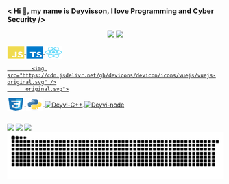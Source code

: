 ### < Hi 👋, my name is Deyvisson, I love Programming and Cyber​​Security /> 

<div align="center">
  <a href="https://github.com/Deyvi-dev">
  <img height="180em" src="https://github-readme-stats.vercel.app/api?username=Deyvi-dev&show_icons=true&theme=omni&include_all_commits=true&count_private=true"/>
  <img height="180em" src="https://github-readme-stats.vercel.app/api/top-langs/?username=Deyvi-dev&layout=compact&langs_count=7&theme=omni"/>
</div>
<div style="display: inline_block"><br>
  <img align="center" alt="Deyvi-Js" height="30" width="40" src="https://raw.githubusercontent.com/devicons/devicon/master/icons/javascript/javascript-plain.svg">
  <img align="center" alt="Deyvi-Ts" height="30" width="40" src="https://raw.githubusercontent.com/devicons/devicon/master/icons/typescript/typescript-plain.svg">
  <img align="center" alt="Deyvi-React" height="30" width="40" src="https://raw.githubusercontent.com/devicons/devicon/master/icons/react/react-original.svg">
 
            <img src="https://cdn.jsdelivr.net/gh/devicons/devicon/icons/vuejs/vuejs-original.svg" />
          original.svg">
  <img align="center" alt="Deyvi-CSS" height="30" width="40" src="https://raw.githubusercontent.com/devicons/devicon/master/icons/css3/css3-original.svg">
  <img align="center" alt="Deyvi-Python" height="30" width="40" src="https://raw.githubusercontent.com/devicons/devicon/master/icons/python/python-original.svg">
 <img align="center" alt="Deyvi-C++" height="35" width="40" src="https://img.icons8.com/color/48/000000/c-plus-plus-logo.png"/>
  <img align="center" alt="Deyvi-node" height="30" width="40"  src="https://cdn.jsdelivr.net/gh/devicons/devicon/icons/nodejs/nodejs-plain.svg">
</div>
  
 ##
  

  <a href="https://www.linkedin.com/in/Deyvi-dev" target="_blank"><img src="https://img.shields.io/badge/-LinkedIn-%230077B5?style=for-the-badge&logo=linkedin&logoColor=white" target="_blank"></a> 
    <a href = "mailto:deyvi0010@gmail.com"><img src="https://img.shields.io/badge/-Gmail-%23333?style=for-the-badge&logo=gmail&logoColor=white" target="_blank"></a>
<a href="https://t.me/deyvi404" target="_blank"><img src="https://img.shields.io/badge/Telegram-2CA5E0?style=for-the-badge&logo=telegram&logoColor=white"></a>
![Snake animation](https://github.com/Deyvi-dev/Deyvi-dev/blob/output/github-contribution-grid-snake.svg)
